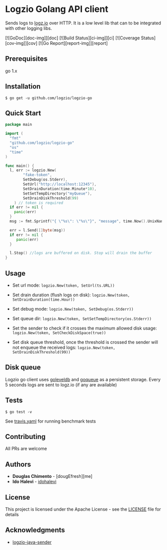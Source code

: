 # Logzio Golang API client

Sends logs to [logz.io](https://logz.io) over HTTP. It is a low level lib that can to be integrated with other logging libs.

[![GoDoc][doc-img]][doc] [![Build Status][ci-img]][ci] [![Coverage Status][cov-img]][cov] [![Go Report][report-img]][report]

## Prerequisites
go 1.x

## Installation
```shell
$ go get -u github.com/logzio/logzio-go
```

## Quick Start

```go
package main

import (
  "fmt"
  "github.com/logzio/logzio-go"
  "os"
  "time"
)

func main() {
  l, err := logzio.New(
  		"fake-token",
  		SetDebug(os.Stderr),
  		SetUrl("http://localhost:12345"),
  		SetDrainDuration(time.Minute*10),
        SetSetTempDirectory("myQueue"),
        SetDrainDiskThreshold(99)
  	) // token is required
  if err != nil {
    panic(err)
  }
  msg := fmt.Sprintf("{ \"%s\": \"%s\"}", "message", time.Now().UnixNano())

  err = l.Send([]byte(msg))
  if err != nil {
     panic(err)
  }

  l.Stop() //logs are buffered on disk. Stop will drain the buffer
}
```

## Usage

- Set url mode:
    `logzio.New(token, SetUrl(ts.URL))`

- Set drain duration (flush logs on disk):
    `logzio.New(token, SetDrainDuration(time.Hour))`

- Set debug mode:
    `logzio.New(token, SetDebug(os.Stderr))`

- Set queue dir:
    `logzio.New(token, SetSetTempDirectory(os.Stderr))`

- Set the sender to check if it crosses the maximum allowed disk usage:
    `logzio.New(token, SetCheckDiskSpace(true))`

- Set disk queue threshold, once the threshold is crossed the sender will not enqueue the received logs:
    `logzio.New(token, SetDrainDiskThreshold(99))`

## Disk queue

Logzio go client uses [goleveldb](https://github.com/syndtr/goleveldb) and [goqueue](github.com/beeker1121/goque) as a persistent storage.
Every 5 seconds logs are sent to logz.io (if any are available)

## Tests

```shell
$ go test -v

```


See [travis.yaml](.travis.yml) for running benchmark tests


## Contributing
 All PRs are welcome

## Authors

* **Douglas Chimento**  - [dougEfresh][me]
* **Ido Halevi**  - [idohalevi](https://github.com/idohalevi)


## License

This project is licensed under the Apache License - see the [LICENSE](LICENSE) file for details

## Acknowledgments

* [logzio-java-sender](https://github.com/logzio/logzio-java-sender)
